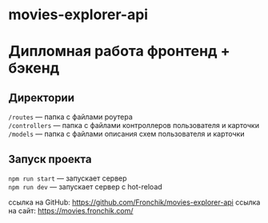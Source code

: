 # movies-explorer-api

# Дипломная работа фронтенд + бэкенд

## Директории

`/routes` — папка с файлами роутера  
`/controllers` — папка с файлами контроллеров пользователя и карточки  
`/models` — папка с файлами описания схем пользователя и карточки

## Запуск проекта

`npm run start` — запускает сервер  
`npm run dev` — запускает сервер с hot-reload

ссылка на GitHub: https://github.com/Fronchik/movies-explorer-api
ccылка на сайт: https://movies.fronchik.com/

